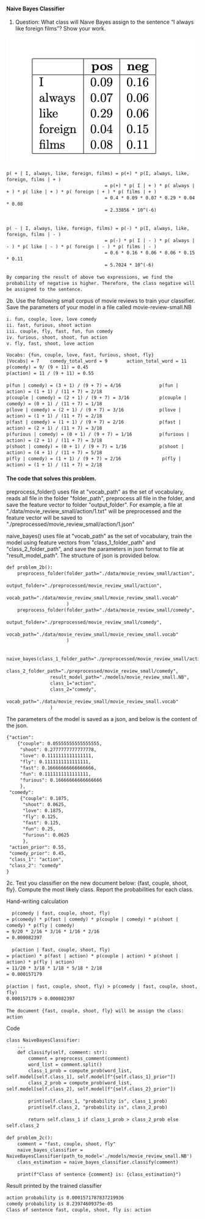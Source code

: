 #### Naive Bayes Classifier

1. Question: What class will Naıve Bayes assign to the sentence “I always like foreign films”? Show your work.

![](images/1.png)

```
p( + | I, always, like, foreign, films) = p(+) * p(I, always, like, foreign, films | + )
                                    = p(+) * p( I | + ) * p( always | + ) * p( like | + ) * p( foreign | + ) * p( films | + )
                                    = 0.4 * 0.09 * 0.07 * 0.29 * 0.04 * 0.08
                                    = 2.33856 * 10^(-6)
                                    

p( - | I, always, like, foreign, films) = p(-) * p(I, always, like, foreign, films | - )
                                    = p(-) * p( I | - ) * p( always | - ) * p( like | - ) * p( foreign | - ) * p( films | - )
                                    = 0.6 * 0.16 * 0.06 * 0.06 * 0.15 * 0.11
                                    = 5.7024 * 10^(-6)

By comparing the result of above two expressions, we find the probability of negative is higher. Therefore, the class negative will be assigned to the sentence.
```

2b. Use the following small corpus of movie reviews to train your classifier. Save the parameters of your model in a file called movie-review-small.NB
```
i. fun, couple, love, love comedy 
ii. fast, furious, shoot action
iii. couple, fly, fast, fun, fun comedy 
iv. furious, shoot, shoot, fun action
v. fly, fast, shoot, love action
```

```
Vocabs: {fun, couple, love, fast, furious, shoot, fly}
|Vocabs| = 7    comedy_total_word = 9       action_total_word = 11
p(comedy) = 9/ (9 + 11) = 0.45
p(action) = 11 / (9 + 11) = 0.55

p(fun | comedy) = (3 + 1) / (9 + 7) = 4/16              p(fun | action) = (1 + 1) / (11 + 7) = 2/18
p(couple | comedy) = (2 + 1) / (9 + 7) = 3/16           p(couple | comedy) = (0 + 1) / (11 + 7) = 1/18
p(love | comedy) = (2 + 1) / (9 + 7) = 3/16             p(love | action) = (1 + 1) / (11 + 7) = 2/18
p(fast | comedy) = (1 + 1) / (9 + 7) = 2/16             p(fast | action) = (2 + 1) / (11 + 7) = 3/18
p(furious | comedy) = (0 + 1) / (9 + 7) = 1/16          p(furious | action) = (2 + 1) / (11 + 7) = 3/18
p(shoot | comedy) = (0 + 1) / (9 + 7) = 1/16            p(shoot | action) = (4 + 1) / (11 + 7) = 5/18
p(fly | comedy) = (1 + 1) / (9 + 7) = 2/16               p(fly | action) = (1 + 1) / (11 + 7) = 2/18
```

#### The code that solves this problem. 

preprocess_folder() uses file at "vocab_path" as the set of vocabulary, reads all file in the folder "folder_path", preprocess all file in the folder, and save the feature vector to folder "output_folder". For example, a file at "./data/movie_review_small/action/1.txt" will be preprocessed and the feature vector will be saved to "./preprocessed/movie_review_small/action/1.json"

naive_bayes() uses file at "vocab_path" as the set of vocabulary, train the model using feature vectors from "class_1_folder_path" and "class_2_folder_path", and save the parameters in json format to file at "result_model_path". The structure of json is provided below.

```
def problem_2b():
    preprocess_folder(folder_path="./data/movie_review_small/action",
                      output_folder="./preprocessed/movie_review_small/action",
                      vocab_path="./data/movie_review_small/movie_review_small.vocab"
                      )
    preprocess_folder(folder_path="./data/movie_review_small/comedy",
                      output_folder="./preprocessed/movie_review_small/comedy",
                      vocab_path="./data/movie_review_small/movie_review_small.vocab"
                      )

    naive_bayes(class_1_folder_path="./preprocessed/movie_review_small/action",
                class_2_folder_path="./preprocessed/movie_review_small/comedy",
                result_model_path="./models/movie_review_small.NB",
                class_1="action",
                class_2="comedy",
                vocab_path="./data/movie_review_small/movie_review_small.vocab"
                )
```

The parameters of the model is saved as a json, and below is the content of the json.
```
{"action": 
    {"couple": 0.05555555555555555, 
     "shoot": 0.2777777777777778, 
     "love": 0.1111111111111111, 
     "fly": 0.1111111111111111, 
     "fast": 0.16666666666666666, 
     "fun": 0.1111111111111111, 
     "furious": 0.16666666666666666
     }, 
 "comedy": 
     {"couple": 0.1875, 
      "shoot": 0.0625, 
      "love": 0.1875, 
      "fly": 0.125, 
      "fast": 0.125, 
      "fun": 0.25, 
      "furious": 0.0625
      }, 
 "action_prior": 0.55, 
 "comedy_prior": 0.45, 
 "class_1": "action",
 "class_2": "comedy"
}
```

2c. Test you classifier on the new document below: {fast, couple, shoot, fly}. Compute the most likely class. Report the probabilities for each class.

Hand-writing calculation
``` 
  p(comedy | fast, couple, shoot, fly) 
= p(comedy) * p(fast | comedy) * p(couple | comedy) * p(shoot | comedy) * p(fly | comedy)
= 9/20 * 2/16 * 3/16 * 1/16 * 2/16
= 0.000082397

  p(action | fast, couple, shoot, fly) 
= p(action) * p(fast | action) * p(couple | action) * p(shoot | action) * p(fly | action)
= 11/20 * 3/18 * 1/18 * 5/18 * 2/18
= 0.000157179

p(action | fast, couple, shoot, fly) > p(comedy | fast, couple, shoot, fly) 
0.000157179 > 0.000082397

The document {fast, couple, shoot, fly} will be assign the class: action
```

Code
```
class NaiveBayesClassifier:
    ...
    def classify(self, comment: str):
        comment = preprocess_comment(comment)
        word_list = comment.split()
        class_1_prob = compute_prob(word_list, self.model[self.class_1], self.model[f"{self.class_1}_prior"])
        class_2_prob = compute_prob(word_list, self.model[self.class_2], self.model[f"{self.class_2}_prior"])

        print(self.class_1, "probability is", class_1_prob)
        print(self.class_2, "probability is", class_2_prob)

        return self.class_1 if class_1_prob > class_2_prob else self.class_2
        
def problem_2c():
    comment = "fast, couple, shoot, fly"
    naive_bayes_classifier = NaiveBayesClassifier(path_to_model='./models/movie_review_small.NB')
    class_estimation = naive_bayes_classifier.classify(comment)

    print(f"Class of sentence {comment} is: {class_estimation}")
```

Result printed by the trained classifier
```
action probability is 0.0001571787837219936
comedy probability is 8.23974609375e-05
Class of sentence fast, couple, shoot, fly is: action
```